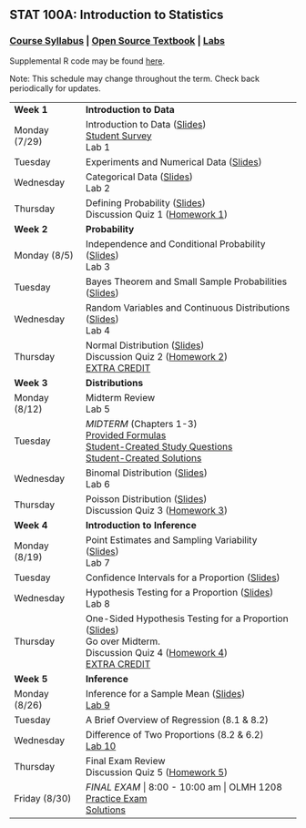 ## STAT 100A: Introduction to Statistics
### <a href="https://lgpcappiello.github.io/teaching/stat100a/syllabus.pdf" target="blank">Course Syllabus</a> | <a href="https://www.openintro.org/stat/textbook.php?stat_book=os" target="blank">Open Source Textbook</a> | <a href="https://lgpcappiello.github.io/teaching/stat100a/labs.html" target="blank">Labs</a> 

Supplemental R code may be found <a href="https://lgpcappiello.github.io/teaching/stat100a/RCode.html">here</a>.

Note: This schedule may change throughout the term. Check back periodically for updates.

<table>
  <tbody>
  <tr><td><strong>Week 1</strong></td><td><strong>Introduction to Data</strong></td></tr>
    <tr><td>Monday (7/29)        </td><td> Introduction to Data (<a href="https://lgpcappiello.github.io/teaching/stat100a/slides/W1D1.pdf" target="blank">Slides</a>) 
                                            <br> <a href="https://docs.google.com/forms/d/e/1FAIpQLSeGxnFLILOVs02FJYmkZpRWcCTRFY7TB7YFSMAdj6qDbWBSMg/viewform?usp=sf_link" target="blank">Student Survey</a>
                                            <br> Lab 1 </td></tr>
  <tr><td>Tuesday                </td><td> Experiments and Numerical Data (<a href="https://lgpcappiello.github.io/teaching/stat100a/slides/W1D2.pdf" target="blank">Slides</a>) </td></tr>
  <tr><td>Wednesday              </td><td> Categorical Data (<a href="https://lgpcappiello.github.io/teaching/stat100a/slides/W1D3.pdf" target="blank">Slides</a>) 
                                            <br> Lab 2 </td></tr>
  <tr><td>Thursday               </td><td>  Defining Probability (<a href="https://lgpcappiello.github.io/teaching/stat100a/slides/W1D4.pdf" target="blank">Slides</a>)
                                            <br> Discussion Quiz 1 (<a href="https://lgpcappiello.github.io/teaching/stat100a/hw1.html">Homework 1</a>) </td></tr>
  
  <tr><td><strong>Week 2</strong></td><td><strong>Probability</strong></td></tr>
  <tr><td>Monday (8/5)         </td><td>  Independence and Conditional Probability (<a href="https://lgpcappiello.github.io/teaching/stat100a/slides/W2D1.pdf" target="blank">Slides</a>)
                                            <br> Lab 3 </td></tr>
  <tr><td>Tuesday                </td><td> Bayes Theorem and Small Sample Probabilities (<a href="https://lgpcappiello.github.io/teaching/stat100a/slides/W2D2.pdf" target="blank">Slides</a>) </td></tr>
  <tr><td>Wednesday              </td><td> Random Variables and Continuous Distributions (<a href="https://lgpcappiello.github.io/teaching/stat100a/slides/W2D3.pdf" target="blank">Slides</a>) 
                                            <br> Lab 4 </td></tr>
  <tr><td>Thursday               </td><td>  Normal Distribution (<a href="https://lgpcappiello.github.io/teaching/stat100a/slides/W2D4.pdf" target="blank">Slides</a>)
                                            <br> Discussion Quiz 2 (<a href="https://lgpcappiello.github.io/teaching/stat100a/hw2.html">Homework 2</a>) 
                                            <br> <a href="https://lgpcappiello.github.io/teaching/stat100a/extracredit1.html">EXTRA CREDIT</a>
  </td></tr>

  <tr><td><strong>Week 3</strong></td><td><strong>Distributions</strong></td></tr>
  <tr><td>Monday (8/12)        </td><td>  Midterm Review
                                            <br> Lab 5 </td></tr>
  <tr><td>Tuesday                </td><td> <em>MIDTERM</em> (Chapters 1-3) 
                                            <br> <a href="https://lgpcappiello.github.io/teaching/stat100a/formulas1.pdf">Provided Formulas</a>
                                            <br> <a href="https://lgpcappiello.github.io/teaching/stat100a/MidtermEC_Qs.pdf">Student-Created Study Questions</a>
                                            <br> <a href="https://lgpcappiello.github.io/teaching/stat100a/MidtermEC_Soln.pdf">Student-Created Solutions</a>
                                                                                  </td></tr>
  <tr><td>Wednesday              </td><td> Binomal Distribution (<a href="https://lgpcappiello.github.io/teaching/stat100a/slides/W3D3.pdf" target="blank">Slides</a>) 
                                            <br> Lab 6 </td></tr>
  <tr><td>Thursday               </td><td>  Poisson Distribution (<a href="https://lgpcappiello.github.io/teaching/stat100a/slides/W3D4.pdf" target="blank">Slides</a>) 
                                            <br> Discussion Quiz 3 (<a href="https://lgpcappiello.github.io/teaching/stat100a/hw3.html">Homework 3</a>) </td></tr>

  <tr><td><strong>Week 4</strong></td><td><strong>Introduction to Inference</strong></td></tr>
  <tr><td>Monday (8/19)        </td><td> Point Estimates and Sampling Variability (<a href="https://lgpcappiello.github.io/teaching/stat100a/slides/W4D1.pdf" target="blank">Slides</a>) 
                                            <br> Lab 7 </td></tr>
  <tr><td>Tuesday                </td><td> Confidence Intervals for a Proportion (<a href="https://lgpcappiello.github.io/teaching/stat100a/slides/W4D2.pdf" target="blank">Slides</a>) </td></tr>
  <tr><td>Wednesday              </td><td> Hypothesis Testing for a Proportion (<a href="https://lgpcappiello.github.io/teaching/stat100a/slides/W4D3.pdf" target="blank">Slides</a>) 
                                            <br> Lab 8 </td></tr>
  <tr><td>Thursday               </td><td> One-Sided Hypothesis Testing for a Proportion (<a href="https://lgpcappiello.github.io/teaching/stat100a/slides/W4D4.pdf" target="blank">Slides</a>) 
                                            <br> Go over Midterm. 
                                            <br> Discussion Quiz 4 (<a href="https://lgpcappiello.github.io/teaching/stat100a/hw4.html">Homework 4</a>) 
                                            <br> <a href="https://lgpcappiello.github.io/teaching/stat100a/extracredit2.html">EXTRA CREDIT</a>
  </td></tr>

  <tr><td><strong>Week 5</strong></td><td><strong>Inference</strong></td></tr>
  <tr><td>Monday (8/26)        </td><td> Inference for a Sample Mean (<a href="https://lgpcappiello.github.io/teaching/stat100a/slides/W5D1.pdf" target="blank">Slides</a>) 
                                          <br> <a href="https://forms.gle/pCnVAi6uHf1nrs4r9" target="blank">Lab 9</a> </td></tr>
  <tr><td>Tuesday                </td><td> A Brief Overview of Regression (8.1 & 8.2) </td></tr>
  <tr><td>Wednesday              </td><td> Difference of Two Proportions (8.2 & 6.2)
                                          <br> <a href="https://forms.gle/Y2w238Zy72pXsfPk6" target="blank">Lab 10</a> </td></tr>
  <tr><td>Thursday               </td><td> Final Exam Review 
                                          <br> Discussion Quiz 5 (<a href="https://lgpcappiello.github.io/teaching/stat100a/hw5.html">Homework 5</a>) </td></tr>
  <tr><td>Friday (8/30)        </td><td> <em>FINAL EXAM</em> | 8:00 - 10:00 am | OLMH 1208 
      <br> <a href="https://lgpcappiello.github.io/teaching/stat100a/PracticeFinal.pdf">Practice Exam</a>
      <br> <a href="https://lgpcappiello.github.io/teaching/stat100a/practicesolns.pdf">Solutions</a> </td></tr>
</tbody>
</table>
